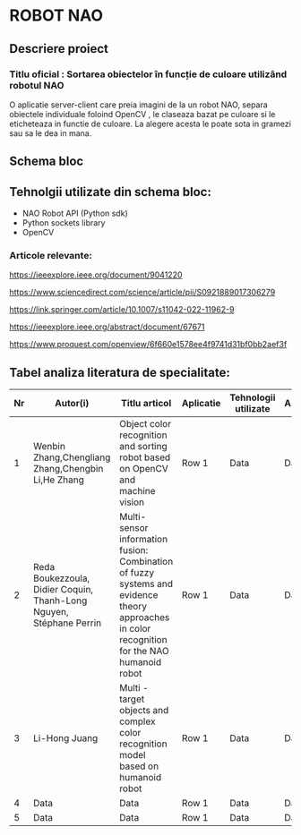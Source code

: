 # ROBOT NAO 

## Descriere proiect

### Titlu oficial : Sortarea obiectelor în funcție de culoare utilizând robotul NAO

O aplicatie server-client care preia imagini de la un robot NAO, separa obiectele individuale foloind OpenCV , le claseaza bazat pe culoare si le eticheteaza in functie de culoare. La alegere acesta le poate sota in gramezi sau sa le dea in mana.

## Schema bloc

## Tehnolgii utilizate din schema bloc:
* NAO Robot API (Python sdk)
* Python sockets library 
* OpenCV


### Articole relevante:

https://ieeexplore.ieee.org/document/9041220

https://www.sciencedirect.com/science/article/pii/S0921889017306279

https://link.springer.com/article/10.1007/s11042-022-11962-9

https://ieeexplore.ieee.org/abstract/document/67671

https://www.proquest.com/openview/6f660e1578ee4f9741d31bf0bb2aef3f

## Tabel analiza literatura de specialitate:

| Nr | Autor(i) | Titlu articol | Aplicatie | Tehnologii utilizate | Abordare | Rezultate | Limitari |
|----------|----------|----------|----------|----------|----------|----------|----------|
|  1  |  Wenbin Zhang,Chengliang Zhang,Chengbin Li,He Zhang   |   Object color recognition and sorting robot based on OpenCV and machine vision   |   Row 1  |   Data   |   Data   |   Row 1  |   Data   |
|  2  |   Reda Boukezzoula, Didier Coquin, Thanh-Long Nguyen, Stéphane Perrin   |   Multi-sensor information fusion: Combination of fuzzy systems and evidence theory approaches in color recognition for the NAO humanoid robot   |   Row 1  |   Data   |   Data   |   Row 1  |   Data   | 
|  3  |  Li-Hong Juang   |  Multi - target objects and complex color recognition model based on humanoid robot   |   Row 1  |   Data   |   Data   |   Row 1  |   Data   |
|  4 |   Data   |   Data   |   Row 1  |   Data   |   Data   |   Row 1  |   Data   |
|  5  |   Data   |   Data   |   Row 1  |   Data   |   Data   |   Row 1  |   Data   |
